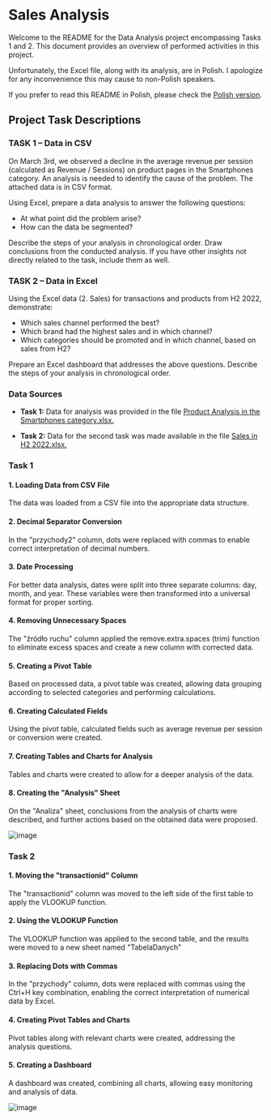 # Sales Analysis


Welcome to the README for the Data Analysis project encompassing Tasks 1 and 2. This document provides an overview of performed activities in this project.

Unfortunately, the Excel file, along with its analysis, are in Polish. I apologize for any inconvenience this may cause to non-Polish speakers.

If you prefer to read this README in Polish, please check the [Polish version](README.pl.md).

## Project Task Descriptions

### TASK 1 – Data in CSV

On March 3rd, we observed a decline in the average revenue per session (calculated as Revenue / Sessions) on product pages in the Smartphones category. An analysis is needed to identify the cause of the problem. The attached data is in CSV format.

Using Excel, prepare a data analysis to answer the following questions:

- At what point did the problem arise?
- How can the data be segmented?
  
Describe the steps of your analysis in chronological order. Draw conclusions from the conducted analysis. If you have other insights not directly related to the task, include them as well.

### TASK 2 – Data in Excel

Using the Excel data (2. Sales) for transactions and products from H2 2022, demonstrate:

- Which sales channel performed the best?
- Which brand had the highest sales and in which channel?
- Which categories should be promoted and in which channel, based on sales from H2?
  
Prepare an Excel dashboard that addresses the above questions. Describe the steps of your analysis in chronological order.


### Data Sources

- **Task 1:** Data for analysis was provided in the file [Product Analysis in the Smartphones category.xlsx.](Analiza%20produktów%20w%20kategorii%20Smartfony.xlsx)
  
- **Task 2:** Data for the second task was made available in the file [Sales in H2 2022.xlsx.](Sprzedaż%20w%20II%20półroczu%202022.xlsx)

### Task 1

#### 1. Loading Data from CSV File

The data was loaded from a CSV file into the appropriate data structure.

#### 2. Decimal Separator Conversion

In the "przychody2" column, dots were replaced with commas to enable correct interpretation of decimal numbers.

#### 3. Date Processing

For better data analysis, dates were split into three separate columns: day, month, and year. These variables were then transformed into a universal format for proper sorting.

#### 4. Removing Unnecessary Spaces

The "źródło ruchu" column applied the remove.extra.spaces (trim) function to eliminate excess spaces and create a new column with corrected data.

#### 5. Creating a Pivot Table

Based on processed data, a pivot table was created, allowing data grouping according to selected categories and performing calculations.

#### 6. Creating Calculated Fields

Using the pivot table, calculated fields such as average revenue per session or conversion were created.

#### 7. Creating Tables and Charts for Analysis

Tables and charts were created to allow for a deeper analysis of the data.

#### 8. Creating the "Analysis" Sheet

On the "Analiza" sheet, conclusions from the analysis of charts were described, and further actions based on the obtained data were proposed.

![image](https://github.com/pjowsianka/Excel-Analiza-Sprzeda-y/assets/130370888/b6a7599f-e017-4906-8acf-dd811735bab5)


### Task 2

#### 1. Moving the "transactionid" Column

The "transactionid" column was moved to the left side of the first table to apply the VLOOKUP function.

#### 2. Using the VLOOKUP Function

The VLOOKUP function was applied to the second table, and the results were moved to a new sheet named "TabelaDanych"

#### 3. Replacing Dots with Commas

In the "przychody" column, dots were replaced with commas using the Ctrl+H key combination, enabling the correct interpretation of numerical data by Excel.

#### 4. Creating Pivot Tables and Charts

Pivot tables along with relevant charts were created, addressing the analysis questions.

#### 5. Creating a Dashboard

A dashboard was created, combining all charts, allowing easy monitoring and analysis of data.

![image](https://github.com/pjowsianka/Excel-Analiza-Sprzeda-y/assets/130370888/ec505ff0-816f-4323-abf4-5e89880e63f5)
